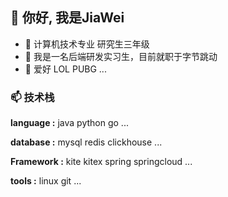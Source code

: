 <h2>👋 你好, 我是JiaWei</h2>

- 👀 计算机技术专业 研究生三年级
- 🌱 我是一名后端研发实习生，目前就职于字节跳动
- 💞️ 爱好 LOL PUBG ...
<h3>📫 技术栈</h3>
<p><b>language :</b> java python go ...</p>
<p><b>database :</b> mysql redis clickhouse ...</p>
<p><b>Framework :</b> kite kitex spring springcloud ...</p>
<p><b>tools :</b> linux git ...</p>

